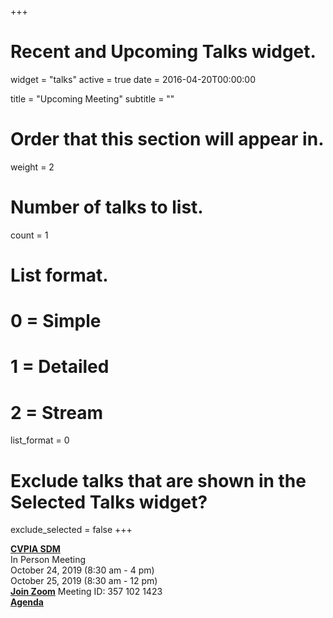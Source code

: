 +++
# Recent and Upcoming Talks widget.
widget = "talks"
active = true
date = 2016-04-20T00:00:00

title = "Upcoming Meeting"
subtitle = ""

# Order that this section will appear in.
weight = 2

# Number of talks to list.
count = 1

# List format.
#   0 = Simple
#   1 = Detailed
#   2 = Stream
list_format = 0

# Exclude talks that are shown in the Selected Talks widget?
exclude_selected = false
+++

**[CVPIA SDM](http://cvpia.scienceintegrationteam.com/meetings/)**     
In Person Meeting    
October 24, 2019 (8:30 am - 4 pm)   
October 25, 2019 (8:30 am - 12 pm)  
**[Join Zoom](https://oregonstate.zoom.us/j/3571021423    )**
Meeting ID: 357 102 1423  
**[Agenda](http://cvpia.scienceintegrationteam.com/meetings/#agenda )** 

